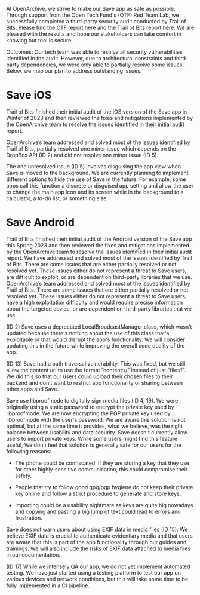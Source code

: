 At OpenArchive, we strive to make our Save app as safe as possible. Through support from the Open Tech Fund's (OTF) Red Team Lab, we successfully completed a third-party security audit conducted by Trail of Bits. Please find the [OTF report here](https://www.opentech.fund/results/security-safety-audits/openarchive-save-android-ios/) and the Trail of Bits report here. We are pleased with the results and hope our stakeholders can take comfort in knowing our tool is secure. 

Outcomes: Our tech team was able to resolve all security vulnerabilities identified in the audit. However, due to architectural constraints and third-party dependencies, we were only able to partially resolve some issues. Below, we map our plan to address outstanding issues. 

# Save iOS

Trail of Bits finished their initial audit of the iOS version of the Save app in Winter of 2023 and then reviewed the fixes and mitigations implemented by the OpenArchive team to resolve the issues identified in their initial audit report. 

OpenArchive’s team addressed and solved most of the issues identified by Trail of Bits, partially resolved one minor issue which depends on the DropBox API (ID 2) and did not resolve one minor issue (ID 5).

The one unresolved issue (ID 5) involves disguising the app view when Save is moved to the background. We are currently planning to implement different options to hide the use of Save in the future. For example, some apps call this function a discrete or disguised app setting and allow the user to change the main app icon and its screen while in the background to a calculator, a to-do list, or something else.  

# Save Android

Trail of Bits finished their initial audit of the Android version of the Save app this Spring 2023 and then reviewed the fixes and mitigations implemented by the OpenArchive team to resolve the issues identified in their initial audit report. We have addressed and solved most of the issues identified by Trail of Bits.
There are some issues that are either partially resolved or not resolved yet. These issues either do not represent a threat to Save users, are difficult to exploit, or are dependent on third-party libraries that we use.
OpenArchive’s team addressed and solved most of the issues identified by Trail of Bits. There are some issues that are either partially resolved or not resolved yet. These issues either do not represent a threat to Save users, have a high exploitation difficulty and would require precise information about the targeted device, or are dependent on third-party libraries that we use.

(ID 2) Save uses a deprecated LocalBroadcastManager class, which wasn’t updated because  there's nothing about the use of this class that's exploitable or that would disrupt the app's functionality. We will consider updating this in the future while improving the overall code quality of the app.

(ID 13) Save had a path traversal vulnerability. This was fixed, but we still allow the content uri to use the format ”content://” instead of just “file://”.​​ We did this so that our users could upload their chosen files to their backend and don’t want to restrict app functionality or sharing between other apps and Save.

Save use libproofmode to digitally sign media files (ID 4, 19). We were originally using a static password to encrypt the private key used by libproofmode. We are now encrypting the PGP private key used by libproofmode with the user's password. We are aware this solution is not optimal, but at the same time it provides, what we believe, was the right balance between usability and data security.
Save doesn't currently allow users to import private keys. While some users might find this feature useful, We don’t feel that solution is generally safe for our users for the following reasons:

- The phone could be confiscated: if they are storing a key that they use for other highly-sensitive communication, this could compromise their safety.

- People that try to follow good gpg/pgp hygiene do not keep their private key online and follow a strict procedure to generate and store keys.

- Importing could be a usability nightmare as keys are quite big nowadays and copying and pasting a big lump of text could lead to errors and frustration.


Save does not warn users about using EXIF data in media files (ID 15). We believe EXIF data is crucial to authenticate evidentiary media and that users are aware that this is part of the app functionality through our guides and trainings. We will also include the risks of EXIF data attached to media files in our documentation. 

(ID 17) While we intensely QA our app, we do not yet implement automated testing. We have just started using a testing platform to test our app on various devices and network conditions, but this will take some time to be fully implemented in a CI pipeline.
